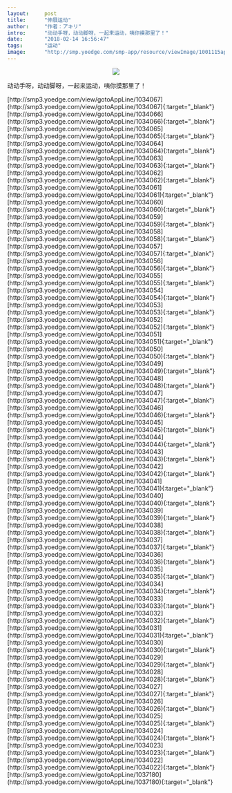 ```yaml
---
layout:     post
title:      "伸展运动"
author:     "作者：アキリ"
intro:      "动动手呀，动动脚呀，一起来运动，咦你摸那里了！"
date:       "2018-02-14 16:56:47"
tags:       "运动"
image:      "http://smp.yoedge.com/smp-app/resource/viewImage/1001115appline.png"
---
```

<div style="text-align: center">
<p><img src="http://smp.yoedge.com/smp-app/resource/viewImage/1001115appline.png"/></p>
</div>
<p class="post-meta">
<span>动动手呀，动动脚呀，一起来运动，咦你摸那里了！</span>
</p>
[http://smp3.yoedge.com/view/gotoAppLine/1034067](http://smp3.yoedge.com/view/gotoAppLine/1034067){:target="_blank"}
[http://smp3.yoedge.com/view/gotoAppLine/1034066](http://smp3.yoedge.com/view/gotoAppLine/1034066){:target="_blank"}
[http://smp3.yoedge.com/view/gotoAppLine/1034065](http://smp3.yoedge.com/view/gotoAppLine/1034065){:target="_blank"}
[http://smp3.yoedge.com/view/gotoAppLine/1034064](http://smp3.yoedge.com/view/gotoAppLine/1034064){:target="_blank"}
[http://smp3.yoedge.com/view/gotoAppLine/1034063](http://smp3.yoedge.com/view/gotoAppLine/1034063){:target="_blank"}
[http://smp3.yoedge.com/view/gotoAppLine/1034062](http://smp3.yoedge.com/view/gotoAppLine/1034062){:target="_blank"}
[http://smp3.yoedge.com/view/gotoAppLine/1034061](http://smp3.yoedge.com/view/gotoAppLine/1034061){:target="_blank"}
[http://smp3.yoedge.com/view/gotoAppLine/1034060](http://smp3.yoedge.com/view/gotoAppLine/1034060){:target="_blank"}
[http://smp3.yoedge.com/view/gotoAppLine/1034059](http://smp3.yoedge.com/view/gotoAppLine/1034059){:target="_blank"}
[http://smp3.yoedge.com/view/gotoAppLine/1034058](http://smp3.yoedge.com/view/gotoAppLine/1034058){:target="_blank"}
[http://smp3.yoedge.com/view/gotoAppLine/1034057](http://smp3.yoedge.com/view/gotoAppLine/1034057){:target="_blank"}
[http://smp3.yoedge.com/view/gotoAppLine/1034056](http://smp3.yoedge.com/view/gotoAppLine/1034056){:target="_blank"}
[http://smp3.yoedge.com/view/gotoAppLine/1034055](http://smp3.yoedge.com/view/gotoAppLine/1034055){:target="_blank"}
[http://smp3.yoedge.com/view/gotoAppLine/1034054](http://smp3.yoedge.com/view/gotoAppLine/1034054){:target="_blank"}
[http://smp3.yoedge.com/view/gotoAppLine/1034053](http://smp3.yoedge.com/view/gotoAppLine/1034053){:target="_blank"}
[http://smp3.yoedge.com/view/gotoAppLine/1034052](http://smp3.yoedge.com/view/gotoAppLine/1034052){:target="_blank"}
[http://smp3.yoedge.com/view/gotoAppLine/1034051](http://smp3.yoedge.com/view/gotoAppLine/1034051){:target="_blank"}
[http://smp3.yoedge.com/view/gotoAppLine/1034050](http://smp3.yoedge.com/view/gotoAppLine/1034050){:target="_blank"}
[http://smp3.yoedge.com/view/gotoAppLine/1034049](http://smp3.yoedge.com/view/gotoAppLine/1034049){:target="_blank"}
[http://smp3.yoedge.com/view/gotoAppLine/1034048](http://smp3.yoedge.com/view/gotoAppLine/1034048){:target="_blank"}
[http://smp3.yoedge.com/view/gotoAppLine/1034047](http://smp3.yoedge.com/view/gotoAppLine/1034047){:target="_blank"}
[http://smp3.yoedge.com/view/gotoAppLine/1034046](http://smp3.yoedge.com/view/gotoAppLine/1034046){:target="_blank"}
[http://smp3.yoedge.com/view/gotoAppLine/1034045](http://smp3.yoedge.com/view/gotoAppLine/1034045){:target="_blank"}
[http://smp3.yoedge.com/view/gotoAppLine/1034044](http://smp3.yoedge.com/view/gotoAppLine/1034044){:target="_blank"}
[http://smp3.yoedge.com/view/gotoAppLine/1034043](http://smp3.yoedge.com/view/gotoAppLine/1034043){:target="_blank"}
[http://smp3.yoedge.com/view/gotoAppLine/1034042](http://smp3.yoedge.com/view/gotoAppLine/1034042){:target="_blank"}
[http://smp3.yoedge.com/view/gotoAppLine/1034041](http://smp3.yoedge.com/view/gotoAppLine/1034041){:target="_blank"}
[http://smp3.yoedge.com/view/gotoAppLine/1034040](http://smp3.yoedge.com/view/gotoAppLine/1034040){:target="_blank"}
[http://smp3.yoedge.com/view/gotoAppLine/1034039](http://smp3.yoedge.com/view/gotoAppLine/1034039){:target="_blank"}
[http://smp3.yoedge.com/view/gotoAppLine/1034038](http://smp3.yoedge.com/view/gotoAppLine/1034038){:target="_blank"}
[http://smp3.yoedge.com/view/gotoAppLine/1034037](http://smp3.yoedge.com/view/gotoAppLine/1034037){:target="_blank"}
[http://smp3.yoedge.com/view/gotoAppLine/1034036](http://smp3.yoedge.com/view/gotoAppLine/1034036){:target="_blank"}
[http://smp3.yoedge.com/view/gotoAppLine/1034035](http://smp3.yoedge.com/view/gotoAppLine/1034035){:target="_blank"}
[http://smp3.yoedge.com/view/gotoAppLine/1034034](http://smp3.yoedge.com/view/gotoAppLine/1034034){:target="_blank"}
[http://smp3.yoedge.com/view/gotoAppLine/1034033](http://smp3.yoedge.com/view/gotoAppLine/1034033){:target="_blank"}
[http://smp3.yoedge.com/view/gotoAppLine/1034032](http://smp3.yoedge.com/view/gotoAppLine/1034032){:target="_blank"}
[http://smp3.yoedge.com/view/gotoAppLine/1034031](http://smp3.yoedge.com/view/gotoAppLine/1034031){:target="_blank"}
[http://smp3.yoedge.com/view/gotoAppLine/1034030](http://smp3.yoedge.com/view/gotoAppLine/1034030){:target="_blank"}
[http://smp3.yoedge.com/view/gotoAppLine/1034029](http://smp3.yoedge.com/view/gotoAppLine/1034029){:target="_blank"}
[http://smp3.yoedge.com/view/gotoAppLine/1034028](http://smp3.yoedge.com/view/gotoAppLine/1034028){:target="_blank"}
[http://smp3.yoedge.com/view/gotoAppLine/1034027](http://smp3.yoedge.com/view/gotoAppLine/1034027){:target="_blank"}
[http://smp3.yoedge.com/view/gotoAppLine/1034026](http://smp3.yoedge.com/view/gotoAppLine/1034026){:target="_blank"}
[http://smp3.yoedge.com/view/gotoAppLine/1034025](http://smp3.yoedge.com/view/gotoAppLine/1034025){:target="_blank"}
[http://smp3.yoedge.com/view/gotoAppLine/1034024](http://smp3.yoedge.com/view/gotoAppLine/1034024){:target="_blank"}
[http://smp3.yoedge.com/view/gotoAppLine/1034023](http://smp3.yoedge.com/view/gotoAppLine/1034023){:target="_blank"}
[http://smp3.yoedge.com/view/gotoAppLine/1034022](http://smp3.yoedge.com/view/gotoAppLine/1034022){:target="_blank"}
[http://smp3.yoedge.com/view/gotoAppLine/1037180](http://smp3.yoedge.com/view/gotoAppLine/1037180){:target="_blank"}


